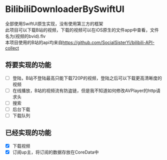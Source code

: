 # BilibiliDownloaderBySwiftUI
全部使用SwiftUI原生实现，没有使用第三方的框架  
此项目可以下载B站的视频，下载的视频可以在iOS原生的文件app中查看，文件名为(视频的bvid).flv  
本项目使用的B站的api均来自<https://github.com/SocialSisterYi/bilibili-API-collect>  
## 将要实现的功能  
- [ ] 登陆，B站不登陆最高只能下载720P的视频，登陆之后可以下载更高清晰度的视频
- [ ] 在线播放，B站的视频流有防盗链，但是我不知道如何修改AVPlayer的http请求头
- [ ] 搜索
- [ ] 后台下载
- [ ] 下载队列
## 已经实现的功能  
- [x] 下载视频  
- [x] 订阅up主，将订阅的数据存放在CoreData中